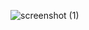 
![screenshot (1)](https://user-images.githubusercontent.com/84450515/227035342-5ab81552-2717-44ee-b710-a775f8202c1e.png)
